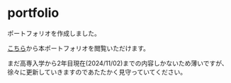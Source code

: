 # portfolio

ポートフォリオを作成しました。


[こちら](https://create-alt.github.io/portfolio/)から本ポートフォリオを閲覧いただけます。　　

まだ高専入学から2年目現在(2024/11/02)までの内容しかないため薄いですが、徐々に更新していきますのであたたかく見守っていてください。
